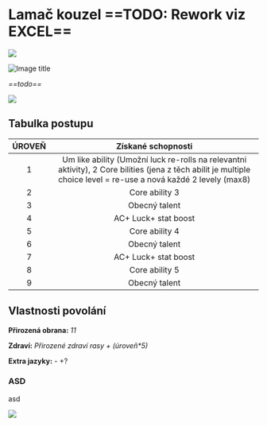 # Lamač kouzel ==TODO: Rework viz EXCEL==

<img src="/assets/sep_line.png"/>

![Image title](/assets/OW/classes/Bojovnik.webp)

*==todo==*

<img src="/assets/sep_line.png"/>

## Tabulka postupu

| ÚROVEŇ |                      Získané schopnosti                      |
| :----: | :----------------------------------------------------------: |
|   1    | Um like ability (Umožní luck re-rolls na relevantni aktivity), 2 Core bilities (jena z těch abilit je multiple choice level = re-use a nová každé 2 levely (max8) |
|   2    |                        Core ability 3                        |
|   3    |                        Obecný talent                         |
|   4    |                     AC+ Luck+ stat boost                     |
|   5    |                        Core ability 4                        |
|   6    |                        Obecný talent                         |
|   7    |                     AC+ Luck+ stat boost                     |
|   8    |                        Core ability 5                        |
|   9    |                        Obecný talent                         |

## Vlastnosti povolání

**Přirozená obrana:** *11*

**Zdraví:** *Přirozené zdraví rasy + (úroveň\*5)*

**Extra jazyky:** - +?

### ASD

asd

<img src="/assets/sep_line.png"/>
